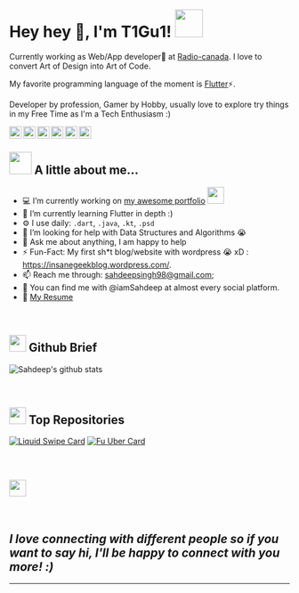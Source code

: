 # Hey hey 👋, I'm T1Gu1! <img src="https://media.giphy.com/media/mGcNjsfWAjY5AEZNw6/giphy.gif" width="50">

Currently working as Web/App developer🔭 at [Radio-canada](https://radio-canada.ca). I love to convert Art of Design into Art of Code.

My favorite programming language of the moment is [Flutter](https://flutter.dev)⚡. 

Developer by profession, Gamer by Hobby, usually love to explore try things in my Free Time as I'm a Tech Enthusiasm :)

<a href="https://twitter.com/iamSahdeep">
  <img align="left" alt="Sahdeep's Twitter" width="22px" src="https://img.icons8.com/dusk/64/000000/twitter.png" />
</a>
<a href="https://www.linkedin.com/in/iamSahdeep/">
  <img align="left" alt="Sahdeep's LinkdeIN" width="22px" src="https://img.icons8.com/dusk/64/000000/linkedin.png" />
</a>
<a href="https://t.me/iamSahdeep">
  <img align="left" alt="Sahdeep's Telegram" width="22px" src="https://img.icons8.com/dusk/64/000000/telegram-app.png" />
</a>
<a href="https://www.instagram.com/iamSahdeep/">
  <img align="left" alt="Sahdeep's Instagram" width="22px" src="https://img.icons8.com/dusk/64/000000/instagram-new.png" />
</a>
<a href="https://www.reddit.com/user/iamSahdeep/">
  <img align="left" alt="Sahdeep's Reddit" width="22px" src="https://img.icons8.com/dusk/64/000000/reddit.png" />
</a>
<a href="https://facebook.com/iamSahdeep/">
  <img align="left" alt="Sahdeep's Leetcode" width="22px" src="https://img.icons8.com/dusk/64/000000/facebook-new--v2.png" />
</a>

<br/>

## <img src="https://media.giphy.com/media/VgCDAzcKvsR6OM0uWg/giphy.gif" width="40"> A little about me...  

- 💻 I’m currently working on [my awesome portfolio](https://github.com/iamSahdeep/portefeuille) <img src="https://media.giphy.com/media/WUlplcMpOCEmTGBtBW/giphy.gif" width="30"> 
- 🌱 I’m currently learning Flutter in depth :) 
- ⚙️ I use daily: `.dart`, `.java`, `.kt`, `.psd`
- 🤔 I’m looking for help with Data Structures and Algorithms 😭
- 💬 Ask me about anything, I am happy to help
- ⚡️ Fun-Fact: My first sh*t blog/website with wordpress 😭 xD : https://insanegeekblog.wordpress.com/. 
- 📫 Reach me through: sahdeepsingh98@gmail.com;
- 👋 You can find me with @iamSahdeep at almost every social platform.
- 📝 [My Resume](https://docs.google.com/document/d/1AukhsobWRKjO2fIp71LV0jT5BgOZhhW0b_x7K70EBUU/edit#)

<br/>

## <img src="https://media.giphy.com/media/du3J3cXyzhj75IOgvA/giphy.gif" width="30"> Github Brief

![Sahdeep's github stats](https://github-readme-stats.vercel.app/api?username=iamSahdeep&theme=darcula&count_private=true&sho&show_icons=true&include_all_commits=true)

<br/>

## <img src="https://media.giphy.com/media/dxn6fRlTIShoeBr69N/giphy.gif" width="30"> Top Repositories

[![Liquid Swipe Card](https://github-readme-stats.vercel.app/api/pin/?username=iamSahdeep&show_owner=true&repo=liquid_swipe_flutter&theme=darcula)](https://github.com/iamSahdeep/liquid_swipe_flutter)
[![Fu Uber Card](https://github-readme-stats.vercel.app/api/pin/?username=iamSahdeep&show_owner=true&repo=fu_uber&theme=darcula)](https://github.com/iamSahdeep/fu_uber)

<br/>

## <img src="https://media.giphy.com/media/7sRMjntXYEITu/giphy.gif" width="30">

<br/>

## <em><b>I love connecting with different people</b> so if you want to say <b>hi, I'll be happy to connect with you more!</b> :)</em>

---
